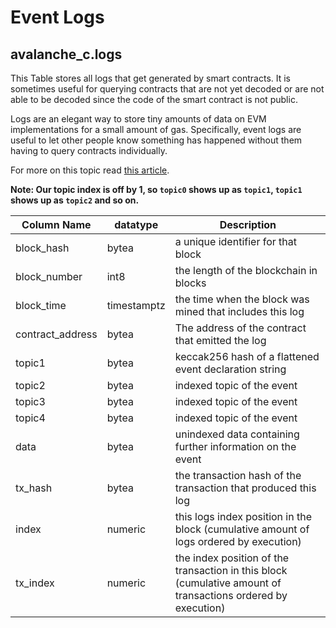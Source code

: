 # Event Logs

## avalanche_c.logs

This Table stores all logs that get generated by smart contracts. It is sometimes useful for querying contracts that are not yet decoded or are not able to be decoded since the code of the smart contract is not public.

Logs are an elegant way to store tiny amounts of data on EVM implementations for a small amount of gas. Specifically, event logs are useful to let other people know something has happened without them having to query contracts individually.

For more on this topic read [this article](https://medium.com/mycrypto/understanding-event-logs-on-the-ethereum-blockchain-f4ae7ba50378).



**Note: Our topic index is off by 1, so `topic0` shows up as `topic1`, `topic1` shows up as `topic2` and so on.**&#x20;

| **Column Name**   | **datatype** | **Description**                                                                                              |
| ----------------- | ------------ | ------------------------------------------------------------------------------------------------------------ |
| block\_hash       | bytea        | a unique identifier for that block                                                                           |
| block\_number     | int8         | the length of the blockchain in blocks                                                                       |
| block\_time       | timestamptz  | the time when the block was mined that includes this log                                                     |
| contract\_address | bytea        | The address of the contract that emitted the log                                                             |
| topic1            | bytea        | keccak256 hash of a flattened event declaration string                                                       |
| topic2            | bytea        | indexed topic of the event                                                                                 |
| topic3            | bytea        | indexed topic of the event                                                                                 |
| topic4            | bytea        | indexed topic of the event                                                                                 |
| data              | bytea        | unindexed data containing further information on the event                                                   |
| tx\_hash          | bytea        | the transaction hash of the transaction that produced this log                                               |
| index             | numeric      | this logs index position in the block (cumulative amount of logs ordered by execution)                       |
| tx\_index         | numeric      | the index position of the transaction in this block (cumulative amount of transactions ordered by execution) |

